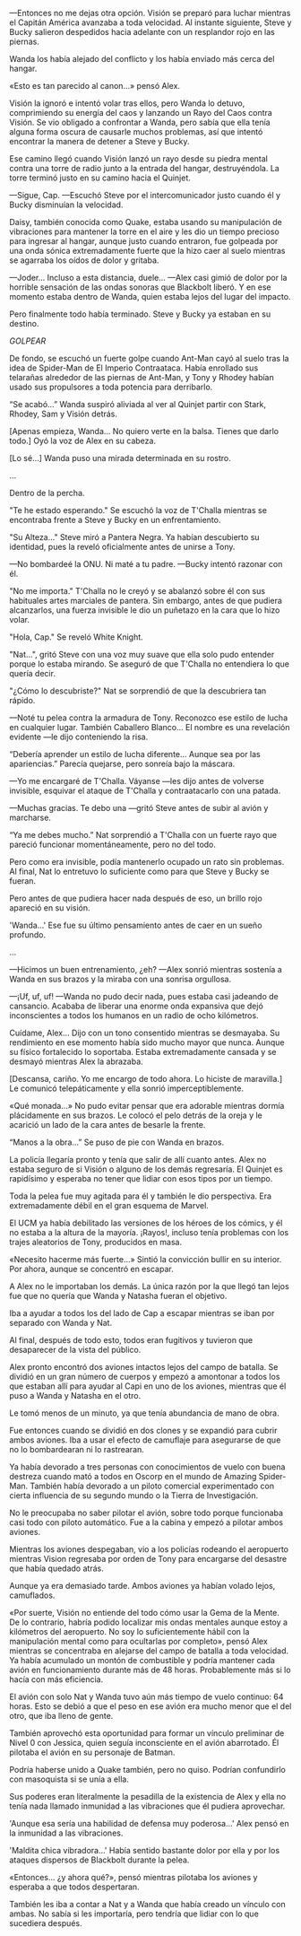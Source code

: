 
—Entonces no me dejas otra opción. Visión se preparó para luchar mientras el Capitán América avanzaba a toda velocidad. Al instante siguiente, Steve y Bucky salieron despedidos hacia adelante con un resplandor rojo en las piernas.

Wanda los había alejado del conflicto y los había enviado más cerca del hangar.

«Esto es tan parecido al canon…» pensó Alex.

Visión la ignoró e intentó volar tras ellos, pero Wanda lo detuvo, comprimiendo su energía del caos y lanzando un Rayo del Caos contra Visión. Se vio obligado a confrontar a Wanda, pero sabía que ella tenía alguna forma oscura de causarle muchos problemas, así que intentó encontrar la manera de detener a Steve y Bucky.

Ese camino llegó cuando Visión lanzó un rayo desde su piedra mental contra una torre de radio junto a la entrada del hangar, destruyéndola. La torre terminó justo en su camino hacia el Quinjet.

—Sigue, Cap. —Escuchó Steve por el intercomunicador justo cuando él y Bucky disminuían la velocidad.

Daisy, también conocida como Quake, estaba usando su manipulación de vibraciones para mantener la torre en el aire y les dio un tiempo precioso para ingresar al hangar, aunque justo cuando entraron, fue golpeada por una onda sónica extremadamente fuerte que la hizo caer al suelo mientras se agarraba los oídos de dolor y gritaba.

—Joder... Incluso a esta distancia, duele... —Alex casi gimió de dolor por la horrible sensación de las ondas sonoras que Blackbolt liberó. Y en ese momento estaba dentro de Wanda, quien estaba lejos del lugar del impacto.

Pero finalmente todo había terminado. Steve y Bucky ya estaban en su destino.

*GOLPEAR*

De fondo, se escuchó un fuerte golpe cuando Ant-Man cayó al suelo tras la idea de Spider-Man de El Imperio Contraataca. Había enrollado sus telarañas alrededor de las piernas de Ant-Man, y Tony y Rhodey habían usado sus propulsores a toda potencia para derribarlo.

“Se acabó…” Wanda suspiró aliviada al ver al Quinjet partir con Stark, Rhodey, Sam y Visión detrás.

[Apenas empieza, Wanda... No quiero verte en la balsa. Tienes que darlo todo.] Oyó la voz de Alex en su cabeza.

[Lo sé…] Wanda puso una mirada determinada en su rostro.

…

Dentro de la percha.

"Te he estado esperando." Se escuchó la voz de T'Challa mientras se encontraba frente a Steve y Bucky en un enfrentamiento.

"Su Alteza..." Steve miró a Pantera Negra. Ya habían descubierto su identidad, pues la reveló oficialmente antes de unirse a Tony.

—No bombardeé la ONU. Ni maté a tu padre. —Bucky intentó razonar con él.

"No me importa." T'Challa no le creyó y se abalanzó sobre él con sus habituales artes marciales de pantera. Sin embargo, antes de que pudiera alcanzarlos, una fuerza invisible le dio un puñetazo en la cara que lo hizo volar.

"Hola, Cap." Se reveló White Knight.

"Nat...", gritó Steve con una voz muy suave que ella solo pudo entender porque lo estaba mirando. Se aseguró de que T'Challa no entendiera lo que quería decir.

"¿Cómo lo descubriste?" Nat se sorprendió de que la descubriera tan rápido.

—Noté tu pelea contra la armadura de Tony. Reconozco ese estilo de lucha en cualquier lugar. También Caballero Blanco... El nombre es una revelación evidente —le dijo conteniendo la risa.

“Debería aprender un estilo de lucha diferente… Aunque sea por las apariencias.” Parecía quejarse, pero sonreía bajo la máscara.

—Yo me encargaré de T'Challa. Váyanse —les dijo antes de volverse invisible, esquivar el ataque de T'Challa y contraatacarlo con una patada.

—Muchas gracias. Te debo una —gritó Steve antes de subir al avión y marcharse.

“Ya me debes mucho.” Nat sorprendió a T'Challa con un fuerte rayo que pareció funcionar momentáneamente, pero no del todo.

Pero como era invisible, podía mantenerlo ocupado un rato sin problemas. Al final, Nat lo entretuvo lo suficiente como para que Steve y Bucky se fueran.

Pero antes de que pudiera hacer nada después de eso, un brillo rojo apareció en su visión.

'Wanda…' Ese fue su último pensamiento antes de caer en un sueño profundo.

…

—Hicimos un buen entrenamiento, ¿eh? —Alex sonrió mientras sostenía a Wanda en sus brazos y la miraba con una sonrisa orgullosa.

—¡Uf, uf, uf! —Wanda no pudo decir nada, pues estaba casi jadeando de cansancio. Acababa de liberar una enorme onda expansiva que dejó inconscientes a todos los humanos en un radio de ocho kilómetros.

Cuídame, Alex… Dijo con un tono consentido mientras se desmayaba. Su rendimiento en ese momento había sido mucho mayor que nunca. Aunque su físico fortalecido lo soportaba. Estaba extremadamente cansada y se desmayó mientras Alex la abrazaba.

[Descansa, cariño. Yo me encargo de todo ahora. Lo hiciste de maravilla.] Le comunicó telepáticamente y ella sonrió imperceptiblemente.

«Qué monada...» No pudo evitar pensar que era adorable mientras dormía plácidamente en sus brazos. Le colocó el pelo detrás de la oreja y le acarició un lado de la cara antes de besarle la frente.

“Manos a la obra…” Se puso de pie con Wanda en brazos.

La policía llegaría pronto y tenía que salir de allí cuanto antes. Alex no estaba seguro de si Visión o alguno de los demás regresaría. El Quinjet es rapidísimo y esperaba no tener que lidiar con esos tipos por un tiempo.

Toda la pelea fue muy agitada para él y también le dio perspectiva. Era extremadamente débil en el gran esquema de Marvel.

El UCM ya había debilitado las versiones de los héroes de los cómics, y él no estaba a la altura de la mayoría. ¡Rayos!, incluso tenía problemas con los trajes aleatorios de Tony, producidos en masa.

«Necesito hacerme más fuerte…» Sintió la convicción bullir en su interior. Por ahora, aunque se concentró en escapar.

A Alex no le importaban los demás. La única razón por la que llegó tan lejos fue que no quería que Wanda y Natasha fueran el objetivo.

Iba a ayudar a todos los del lado de Cap a escapar mientras se iban por separado con Wanda y Nat.

Al final, después de todo esto, todos eran fugitivos y tuvieron que desaparecer de la vista del público.

Alex pronto encontró dos aviones intactos lejos del campo de batalla. Se dividió en un gran número de cuerpos y empezó a amontonar a todos los que estaban allí para ayudar al Capi en uno de los aviones, mientras que él puso a Wanda y Natasha en el otro.

Le tomó menos de un minuto, ya que tenía abundancia de mano de obra.

Fue entonces cuando se dividió en dos clones y se expandió para cubrir ambos aviones. Iba a usar el efecto de camuflaje para asegurarse de que no lo bombardearan ni lo rastrearan.

Ya había devorado a tres personas con conocimientos de vuelo con buena destreza cuando mató a todos en Oscorp en el mundo de Amazing Spider-Man. También había devorado a un piloto comercial experimentado con cierta influencia de su segundo mundo o la Tierra de Investigación.

No le preocupaba no saber pilotar el avión, sobre todo porque funcionaba casi todo con piloto automático. Fue a la cabina y empezó a pilotar ambos aviones.

Mientras los aviones despegaban, vio a los policías rodeando el aeropuerto mientras Vision regresaba por orden de Tony para encargarse del desastre que había quedado atrás.

Aunque ya era demasiado tarde. Ambos aviones ya habían volado lejos, camuflados.

«Por suerte, Visión no entiende del todo cómo usar la Gema de la Mente. De lo contrario, habría podido localizar mis ondas mentales aunque estoy a kilómetros del aeropuerto. No soy lo suficientemente hábil con la manipulación mental como para ocultarlas por completo», pensó Alex mientras se concentraba en alejarse del campo de batalla a toda velocidad. Ya había acumulado un montón de combustible y podría mantener cada avión en funcionamiento durante más de 48 horas. Probablemente más si lo hacía con más eficiencia.

El avión con solo Nat y Wanda tuvo aún más tiempo de vuelo continuo: 64 horas. Esto se debió a que el peso en ese avión era mucho menor que el del otro, que iba lleno de gente.

También aprovechó esta oportunidad para formar un vínculo preliminar de Nivel 0 con Jessica, quien seguía inconsciente en el avión abarrotado. Él pilotaba el avión en su personaje de Batman.

Podría haberse unido a Quake también, pero no quiso. Podrían confundirlo con masoquista si se unía a ella.

Sus poderes eran literalmente la pesadilla de la existencia de Alex y ella no tenía nada llamado inmunidad a las vibraciones que él pudiera aprovechar.

'Aunque esa sería una habilidad de defensa muy poderosa...' Alex pensó en la inmunidad a las vibraciones.

'Maldita chica vibradora...' Había sentido bastante dolor por ella y por los ataques dispersos de Blackbolt durante la pelea.

«Entonces... ¿y ahora qué?», pensó mientras pilotaba los aviones y esperaba a que todos despertaran.

También les iba a contar a Nat y a Wanda que había creado un vínculo con ambas. No sabía si les importaría, pero tendría que lidiar con lo que sucediera después.
